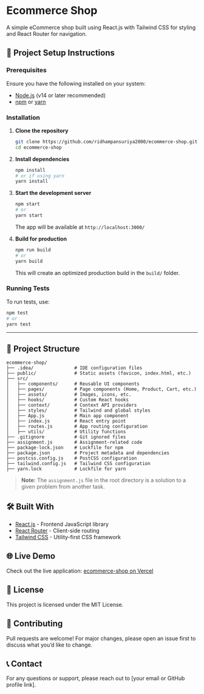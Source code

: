 # Ecommerce Shop

A simple eCommerce shop built using React.js with Tailwind CSS for styling and React Router for navigation.

## 🚀 Project Setup Instructions

### Prerequisites

Ensure you have the following installed on your system:

- [Node.js](https://nodejs.org/) (v14 or later recommended)
- [npm](https://www.npmjs.com/) or [yarn](https://yarnpkg.com/)

### Installation

1. **Clone the repository**
   ```sh
   git clone https://github.com/ridhampansuriya2000/ecommerce-shop.git
   cd ecommerce-shop
   ```

2. **Install dependencies**
   ```sh
   npm install
   # or if using yarn
   yarn install
   ```

3. **Start the development server**
   ```sh
   npm start
   # or
   yarn start
   ```
   The app will be available at `http://localhost:3000/`

4. **Build for production**
   ```sh
   npm run build
   # or
   yarn build
   ```
   This will create an optimized production build in the `build/` folder.

### Running Tests

To run tests, use:
```sh
npm test
# or
yarn test
```

---

## 📂 Project Structure

```
ecommerce-shop/
├── .idea/               # IDE configuration files
├── public/              # Static assets (favicon, index.html, etc.)
├── src/
│   ├── components/      # Reusable UI components
│   ├── pages/           # Page components (Home, Product, Cart, etc.)
│   ├── assets/          # Images, icons, etc.
│   ├── hooks/           # Custom React hooks
│   ├── context/         # Context API providers
│   ├── styles/          # Tailwind and global styles
│   ├── App.js           # Main app component
│   ├── index.js         # React entry point
│   ├── routes.js        # App routing configuration
│   ├── utils/           # Utility functions
├── .gitignore           # Git ignored files
├── assignment.js        # Assignment-related code
├── package-lock.json    # Lockfile for npm
├── package.json         # Project metadata and dependencies
├── postcss.config.js    # PostCSS configuration
├── tailwind.config.js   # Tailwind CSS configuration
├── yarn.lock            # Lockfile for yarn
```

> **Note:** The `assignment.js` file in the root directory is a solution to a given problem from another task.

## 🛠️ Built With

- [React.js](https://reactjs.org/) - Frontend JavaScript library
- [React Router](https://reactrouter.com/) - Client-side routing
- [Tailwind CSS](https://tailwindcss.com/) - Utility-first CSS framework

## 🌐 Live Demo

Check out the live application: [ecommerce-shop on Vercel](https://ecommerce-shop-tawny.vercel.app)

## 📜 License

This project is licensed under the MIT License.

## 🙌 Contributing

Pull requests are welcome! For major changes, please open an issue first to discuss what you’d like to change.

## 📞 Contact

For any questions or support, please reach out to [your email or GitHub profile link].
